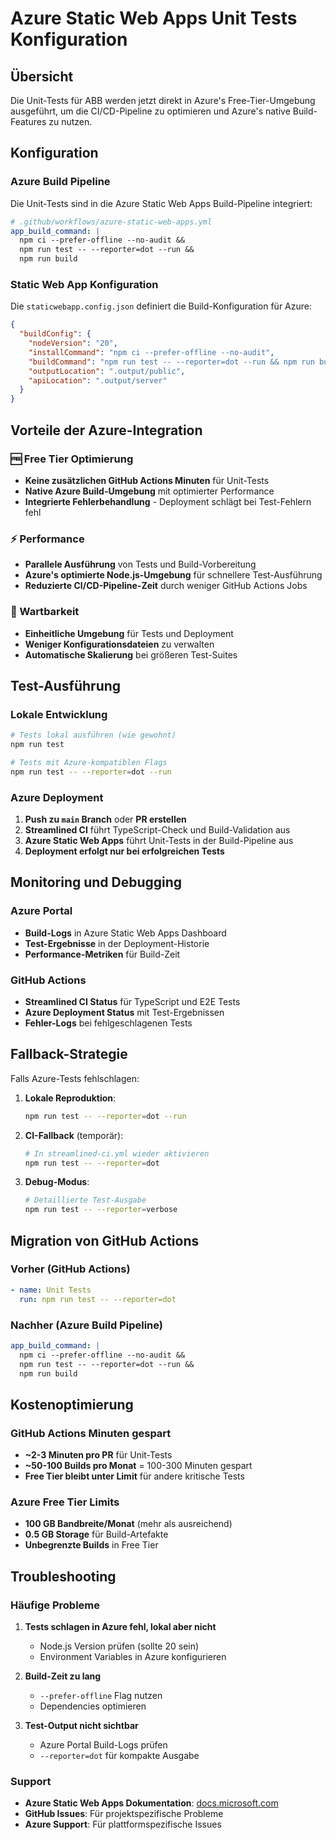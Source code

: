 # Azure Static Web Apps Unit Tests Konfiguration

## Übersicht

Die Unit-Tests für ABB werden jetzt direkt in Azure's Free-Tier-Umgebung ausgeführt, um die CI/CD-Pipeline zu optimieren und Azure's native Build-Features zu nutzen.

## Konfiguration

### Azure Build Pipeline

Die Unit-Tests sind in die Azure Static Web Apps Build-Pipeline integriert:

```yaml
# .github/workflows/azure-static-web-apps.yml
app_build_command: |
  npm ci --prefer-offline --no-audit &&
  npm run test -- --reporter=dot --run &&
  npm run build
```

### Static Web App Konfiguration

Die `staticwebapp.config.json` definiert die Build-Konfiguration für Azure:

```json
{
  "buildConfig": {
    "nodeVersion": "20",
    "installCommand": "npm ci --prefer-offline --no-audit",
    "buildCommand": "npm run test -- --reporter=dot --run && npm run build",
    "outputLocation": ".output/public",
    "apiLocation": ".output/server"
  }
}
```

## Vorteile der Azure-Integration

### 🆓 Free Tier Optimierung

- **Keine zusätzlichen GitHub Actions Minuten** für Unit-Tests
- **Native Azure Build-Umgebung** mit optimierter Performance
- **Integrierte Fehlerbehandlung** - Deployment schlägt bei Test-Fehlern fehl

### ⚡ Performance

- **Parallele Ausführung** von Tests und Build-Vorbereitung
- **Azure's optimierte Node.js-Umgebung** für schnellere Test-Ausführung
- **Reduzierte CI/CD-Pipeline-Zeit** durch weniger GitHub Actions Jobs

### 🔧 Wartbarkeit

- **Einheitliche Umgebung** für Tests und Deployment
- **Weniger Konfigurationsdateien** zu verwalten
- **Automatische Skalierung** bei größeren Test-Suites

## Test-Ausführung

### Lokale Entwicklung

```bash
# Tests lokal ausführen (wie gewohnt)
npm run test

# Tests mit Azure-kompatiblen Flags
npm run test -- --reporter=dot --run
```

### Azure Deployment

1. **Push zu `main` Branch** oder **PR erstellen**
1. **Streamlined CI** führt TypeScript-Check und Build-Validation aus
1. **Azure Static Web Apps** führt Unit-Tests in der Build-Pipeline aus
1. **Deployment erfolgt nur bei erfolgreichen Tests**

## Monitoring und Debugging

### Azure Portal

- **Build-Logs** in Azure Static Web Apps Dashboard
- **Test-Ergebnisse** in der Deployment-Historie
- **Performance-Metriken** für Build-Zeit

### GitHub Actions

- **Streamlined CI Status** für TypeScript und E2E Tests
- **Azure Deployment Status** mit Test-Ergebnissen
- **Fehler-Logs** bei fehlgeschlagenen Tests

## Fallback-Strategie

Falls Azure-Tests fehlschlagen:

1. **Lokale Reproduktion**:

   ```bash
   npm run test -- --reporter=dot --run
   ```

1. **CI-Fallback** (temporär):

   ```bash
   # In streamlined-ci.yml wieder aktivieren
   npm run test -- --reporter=dot
   ```

1. **Debug-Modus**:

   ```bash
   # Detaillierte Test-Ausgabe
   npm run test -- --reporter=verbose
   ```

## Migration von GitHub Actions

### Vorher (GitHub Actions)

```yaml
- name: Unit Tests
  run: npm run test -- --reporter=dot
```

### Nachher (Azure Build Pipeline)

```yaml
app_build_command: |
  npm ci --prefer-offline --no-audit &&
  npm run test -- --reporter=dot --run &&
  npm run build
```

## Kostenoptimierung

### GitHub Actions Minuten gespart

- **~2-3 Minuten pro PR** für Unit-Tests
- **~50-100 Builds pro Monat** = 100-300 Minuten gespart
- **Free Tier bleibt unter Limit** für andere kritische Tests

### Azure Free Tier Limits

- **100 GB Bandbreite/Monat** (mehr als ausreichend)
- **0.5 GB Storage** für Build-Artefakte
- **Unbegrenzte Builds** in Free Tier

## Troubleshooting

### Häufige Probleme

1. **Tests schlagen in Azure fehl, lokal aber nicht**
   - Node.js Version prüfen (sollte 20 sein)
   - Environment Variables in Azure konfigurieren

1. **Build-Zeit zu lang**
   - `--prefer-offline` Flag nutzen
   - Dependencies optimieren

1. **Test-Output nicht sichtbar**
   - Azure Portal Build-Logs prüfen
   - `--reporter=dot` für kompakte Ausgabe

### Support

- **Azure Static Web Apps Dokumentation**: [docs.microsoft.com](https://docs.microsoft.com/azure/static-web-apps/)
- **GitHub Issues**: Für projektspezifische Probleme
- **Azure Support**: Für plattformspezifische Issues
